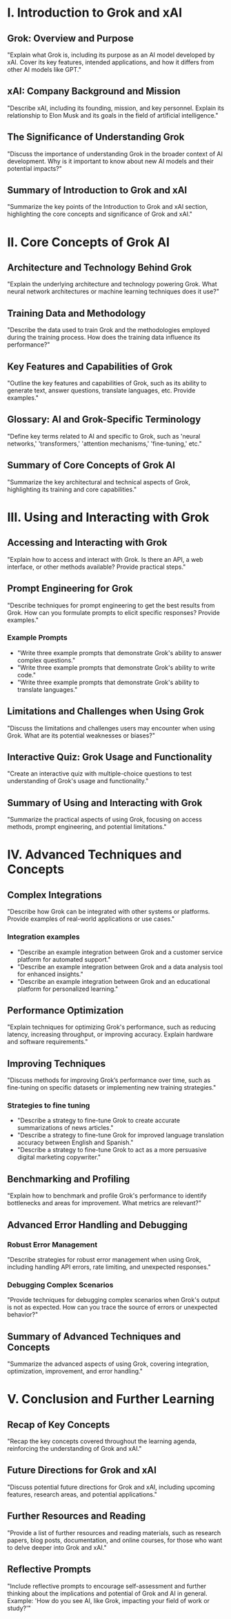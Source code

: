 # I. Introduction to Grok and xAI

## Grok: Overview and Purpose
"Explain what Grok is, including its purpose as an AI model developed by xAI. Cover its key features, intended applications, and how it differs from other AI models like GPT."

## xAI: Company Background and Mission
"Describe xAI, including its founding, mission, and key personnel. Explain its relationship to Elon Musk and its goals in the field of artificial intelligence."

## The Significance of Understanding Grok
"Discuss the importance of understanding Grok in the broader context of AI development. Why is it important to know about new AI models and their potential impacts?"

## Summary of Introduction to Grok and xAI
"Summarize the key points of the Introduction to Grok and xAI section, highlighting the core concepts and significance of Grok and xAI."

# II. Core Concepts of Grok AI

## Architecture and Technology Behind Grok
"Explain the underlying architecture and technology powering Grok. What neural network architectures or machine learning techniques does it use?"

## Training Data and Methodology
"Describe the data used to train Grok and the methodologies employed during the training process. How does the training data influence its performance?"

## Key Features and Capabilities of Grok
"Outline the key features and capabilities of Grok, such as its ability to generate text, answer questions, translate languages, etc. Provide examples."

## Glossary: AI and Grok-Specific Terminology
"Define key terms related to AI and specific to Grok, such as 'neural networks,' 'transformers,' 'attention mechanisms,' 'fine-tuning,' etc."

## Summary of Core Concepts of Grok AI
"Summarize the key architectural and technical aspects of Grok, highlighting its training and core capabilities."

# III. Using and Interacting with Grok

## Accessing and Interacting with Grok
"Explain how to access and interact with Grok. Is there an API, a web interface, or other methods available? Provide practical steps."

## Prompt Engineering for Grok
"Describe techniques for prompt engineering to get the best results from Grok. How can you formulate prompts to elicit specific responses? Provide examples."

### Example Prompts
* "Write three example prompts that demonstrate Grok's ability to answer complex questions."
* "Write three example prompts that demonstrate Grok's ability to write code."
* "Write three example prompts that demonstrate Grok's ability to translate languages."

## Limitations and Challenges when Using Grok
"Discuss the limitations and challenges users may encounter when using Grok. What are its potential weaknesses or biases?"

## Interactive Quiz: Grok Usage and Functionality
"Create an interactive quiz with multiple-choice questions to test understanding of Grok's usage and functionality."

## Summary of Using and Interacting with Grok
"Summarize the practical aspects of using Grok, focusing on access methods, prompt engineering, and potential limitations."

# IV. Advanced Techniques and Concepts

## Complex Integrations
"Describe how Grok can be integrated with other systems or platforms. Provide examples of real-world applications or use cases."

### Integration examples
* "Describe an example integration between Grok and a customer service platform for automated support."
* "Describe an example integration between Grok and a data analysis tool for enhanced insights."
* "Describe an example integration between Grok and an educational platform for personalized learning."

## Performance Optimization
"Explain techniques for optimizing Grok's performance, such as reducing latency, increasing throughput, or improving accuracy. Explain hardware and software requirements."

## Improving Techniques
"Discuss methods for improving Grok’s performance over time, such as fine-tuning on specific datasets or implementing new training strategies."

### Strategies to fine tuning
* "Describe a strategy to fine-tune Grok to create accurate summarizations of news articles."
* "Describe a strategy to fine-tune Grok for improved language translation accuracy between English and Spanish."
* "Describe a strategy to fine-tune Grok to act as a more persuasive digital marketing copywriter."

## Benchmarking and Profiling
"Explain how to benchmark and profile Grok's performance to identify bottlenecks and areas for improvement. What metrics are relevant?"

## Advanced Error Handling and Debugging

### Robust Error Management
"Describe strategies for robust error management when using Grok, including handling API errors, rate limiting, and unexpected responses."

### Debugging Complex Scenarios
"Provide techniques for debugging complex scenarios when Grok's output is not as expected. How can you trace the source of errors or unexpected behavior?"

## Summary of Advanced Techniques and Concepts
"Summarize the advanced aspects of using Grok, covering integration, optimization, improvement, and error handling."

# V. Conclusion and Further Learning

## Recap of Key Concepts
"Recap the key concepts covered throughout the learning agenda, reinforcing the understanding of Grok and xAI."

## Future Directions for Grok and xAI
"Discuss potential future directions for Grok and xAI, including upcoming features, research areas, and potential applications."

## Further Resources and Reading
"Provide a list of further resources and reading materials, such as research papers, blog posts, documentation, and online courses, for those who want to delve deeper into Grok and xAI."

## Reflective Prompts
"Include reflective prompts to encourage self-assessment and further thinking about the implications and potential of Grok and AI in general. Example: 'How do you see AI, like Grok, impacting your field of work or study?'"
